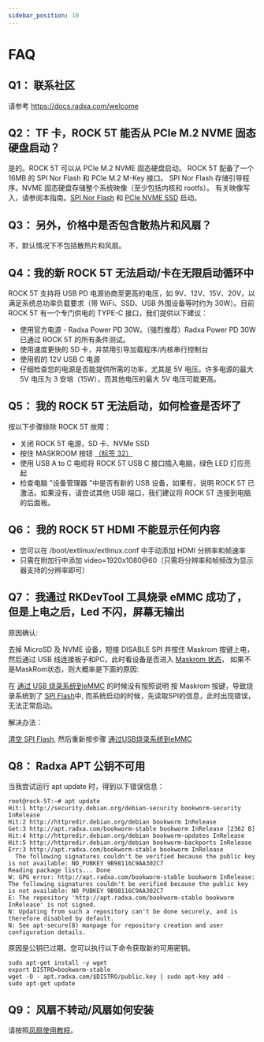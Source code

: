 ```yaml
---
sidebar_position: 10
---
```


# FAQ

## Q1： 联系社区

请参考 https://docs.radxa.com/welcome

## Q2： TF 卡，ROCK 5T 能否从 PCIe M.2 NVME 固态硬盘启动？

是的。ROCK 5T 可以从 PCIe M.2 NVME 固态硬盘启动。
ROCK 5T 配备了一个 16MB 的 SPI Nor Flash 和 PCIe M.2 M-Key 接口。
SPI Nor Flash 存储引导程序。NVME 固态硬盘存储整个系统映像（至少包括内核和 rootfs）。
有关映像写入，请参阅本指南。[SPI Nor Flash](./getting-started/install-os/erase_spi-flash) 和 [PCIe NVME SSD](./getting-started/install-os/nvme) 启动。

## Q3： 另外，价格中是否包含散热片和风扇？

不，默认情况下不包括散热片和风扇。

## Q4：我的新 ROCK 5T 无法启动/卡在无限启动循环中

ROCK 5T 支持将 USB PD 电源协商至更高的电压，如 9V、12V、15V、20V，以满足系统总功率负载要求（带 WiFi、SSD、USB 外围设备等时约为 30W）。目前 ROCK 5T 有一个专门供电的 TYPE-C 接口，我们提供以下建议：

- 使用官方电源 - Radxa Power PD 30W。（强烈推荐）Radxa Power PD 30W 已通过 ROCK 5T 的所有条件测试。
- 使用速度更快的 SD 卡，并禁用引导加载程序/内核串行控制台
- 使用假的 12V USB C 电源
- 仔细检查您的电源是否能提供所需的功率，尤其是 5V 电压。许多电源的最大 5V 电压为 3 安培（15W），而其他电压的最大 5V 电压可能更高。

## Q5： 我的 ROCK 5T 无法启动，如何检查是否坏了

按以下步骤排除 ROCK 5T 故障：

- 关闭 ROCK 5T 电源，SD 卡、NVMe SSD
- 按住 MASKROOM 按钮 [（标签 32）](./hardware-design/hardware-interface)
- 使用 USB A to C 电缆将 ROCK 5T USB C 接口插入电脑，绿色 LED 灯应亮起
- 检查电脑 "设备管理器 "中是否有新的 USB 设备，如果有，说明 ROCK 5T 已激活。如果没有，请尝试其他 USB 端口，我们建议将 ROCK 5T 连接到电脑的后面板。

## Q6： 我的 ROCK 5T HDMI 不能显示任何内容

- 您可以在 /boot/extlinux/extlinux.conf 中手动添加 HDMI 分辨率和帧速率
- 只需在附加行中添加 video=1920x1080@60（只需将分辨率和帧频改为显示器支持的分辨率即可）

## Q7： 我通过 RKDevTool 工具烧录 eMMC 成功了，但是上电之后，Led 不闪，屏幕无输出

原因确认:

去掉 MicroSD 及 NVME 设备，短接 DISABLE SPI 并按住 Maskrom 按键上电，然后通过 USB 线连接板子和PC，此时看设备是否进入 [Maskrom 状态](./low-level-dev/maskrom/)，
如果不是MaskRom状态，则大概率是下面的原因:

在 [通过 USB 烧录系统到eMMC](./low-level-dev/maskrom/) 的时候没有按照说明 按 Maskrom 按键，导致烧录系统到了 [SPI Flash](./low-level-dev/maskrom/erase)中, 而系统启动的时候，先读取SPI的信息，此时出现错误，无法正常启动。

解决办法：

[清空 SPI Flash](./low-level-dev/maskrom/erase), 然后重新按步骤 [通过USB烧录系统到eMMC](./low-level-dev/maskrom/)

## Q8： Radxa APT 公钥不可用

当我尝试运行 apt update 时，得到以下错误信息：

```
root@rock-5T:~# apt update
Hit:1 http://security.debian.org/debian-security bookworm-security InRelease
Hit:2 http://httpredir.debian.org/debian bookworm InRelease
Get:3 http://apt.radxa.com/bookworm-stable bookworm InRelease [2362 B]
Hit:4 http://httpredir.debian.org/debian bookworm-updates InRelease
Hit:5 http://httpredir.debian.org/debian bookworm-backports InRelease
Err:3 http://apt.radxa.com/bookworm-stable bookworm InRelease
  The following signatures couldn't be verified because the public key is not available: NO_PUBKEY 9B98116C9AA302C7
Reading package lists... Done
W: GPG error: http://apt.radxa.com/bookworm-stable bookworm InRelease: The following signatures couldn't be verified because the public key is not available: NO_PUBKEY 9B98116C9AA302C7
E: The repository 'http://apt.radxa.com/bookworm-stable bookworm InRelease' is not signed.
N: Updating from such a repository can't be done securely, and is therefore disabled by default.
N: See apt-secure(8) manpage for repository creation and user configuration details.
```

原因是公钥已过期。您可以执行以下命令获取新的可用密钥。

```
sudo apt-get install -y wget
export DISTRO=bookworm-stable
wget -O - apt.radxa.com/$DISTRO/public.key | sudo apt-key add -
sudo apt-get update
```

## Q9： 风扇不转动/风扇如何安装

请按照[风扇使用教程](./getting-started/interface-usage/fan)。
